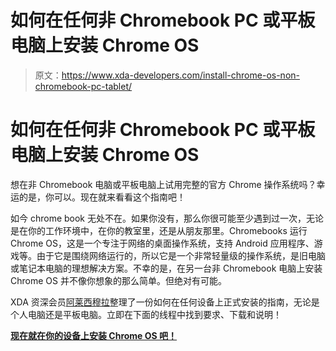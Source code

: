 # 如何在任何非 Chromebook PC 或平板电脑上安装 Chrome OS

> 原文：<https://www.xda-developers.com/install-chrome-os-non-chromebook-pc-tablet/>

# 如何在任何非 Chromebook PC 或平板电脑上安装 Chrome OS

想在非 Chromebook 电脑或平板电脑上试用完整的官方 Chrome 操作系统吗？幸运的是，你可以。现在就来看看这个指南吧！

如今 chrome book 无处不在。如果你没有，那么你很可能至少遇到过一次，无论是在你的工作环境中，在你的教室里，还是从朋友那里。Chromebooks 运行 Chrome OS，这是一个专注于网络的桌面操作系统，支持 Android 应用程序、游戏等。由于它是围绕网络运行的，所以它是一个非常轻量级的操作系统，是旧电脑或笔记本电脑的理想解决方案。不幸的是，在另一台非 Chromebook 电脑上安装 Chrome OS 并不像你想象的那么简单。但绝对有可能。

XDA 资深会员[阿莱西穆拉](https://forum.xda-developers.com/member.php?u=7385669)整理了一份如何在任何设备上正式安装的指南，无论是个人电脑还是平板电脑。立即在下面的线程中找到要求、下载和说明！

[**现在就在你的设备上安装 Chrome OS 吧！**](https://forum.xda-developers.com/hardware-hacking/chromebooks/guide-installing-official-chrome-os-pc-t3865697)